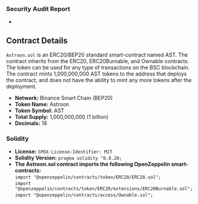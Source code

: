 ### Security Audit Report
- 

## Contract Details
`Astroon.sol` is an ERC20/BEP20 standard smart-contract named AST. The contract inherits from the ERC20, ERC20Burnable, and Ownable contracts. The token can be used for any type of transactions on the BSC blockchain. The contract mints 1,000,000,000 AST tokens to the address that deploys the contract, and does not have the ability to mint any more tokens after the deployment.

- <b>Network:</b> Binance Smart Chain (BEP20)
- <b>Token Name:</b> Astroon
- <b>Token Symbol:</b> AST
- <b>Total Supply:</b> 1,000,000,000 (1 billion)
- <b>Decimals:</b> 18

### Solidity
- <b>License:</b> `SPDX-License-Identifier: MIT`
- <b>Solidity Version:</b> `pragma solidity ^0.8.20;`
- <b>The Astroon.sol contract imports the following OpenZeppelin smart-contracts:</b><br>
`import "@openzeppelin/contracts/token/ERC20/ERC20.sol";`<br>
`import "@openzeppelin/contracts/token/ERC20/extensions/ERC20Burnable.sol";`<br>
`import "@openzeppelin/contracts/access/Ownable.sol";`<br>